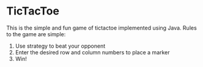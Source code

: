 # TicTacToe
This is the simple and fun game of tictactoe implemented using Java. 
Rules to the game are simple:
1. Use strategy to beat your opponent
2. Enter the desired row and column numbers to place a marker
3. Win!
